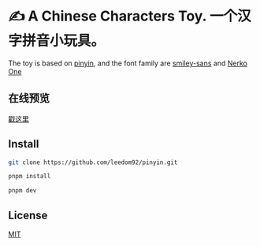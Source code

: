 # ✍️ A Chinese Characters Toy. 一个汉字拼音小玩具。

The toy is based on [pinyin](https://github.com/hotoo/pinyin), and the font family are [smiley-sans](https://github.com/atelier-anchor/smiley-sans) and [Nerko One](https://fonts.google.com/specimen/Nerko+One)

## 在线预览
[戳这里](https://leedom.me/pinyin)

## Install
```sh
git clone https://github.com/leedom92/pinyin.git

pnpm install

pnpm dev
```

## License
[MIT](https://github.com/leedom92/pinyin/blob/master/LICENSE)